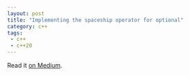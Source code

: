 ```yaml
---
layout: post
title: "Implementing the spaceship operator for optional"
category: c++
tags:
 - c++
 - c++20
---
```


Read it [on Medium](https://medium.com/p/4de89fc6d5ec?source=brevzin.github.io).
